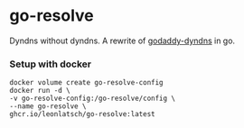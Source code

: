 # go-resolve

Dyndns without dyndns. A rewrite of [godaddy-dyndns](https://github.com/leonlatsch/godaddy-dyndns) in go.

### Setup with docker

```
docker volume create go-resolve-config
docker run -d \ 
-v go-resolve-config:/go-resolve/config \
--name go-resolve \
ghcr.io/leonlatsch/go-resolve:latest
```
